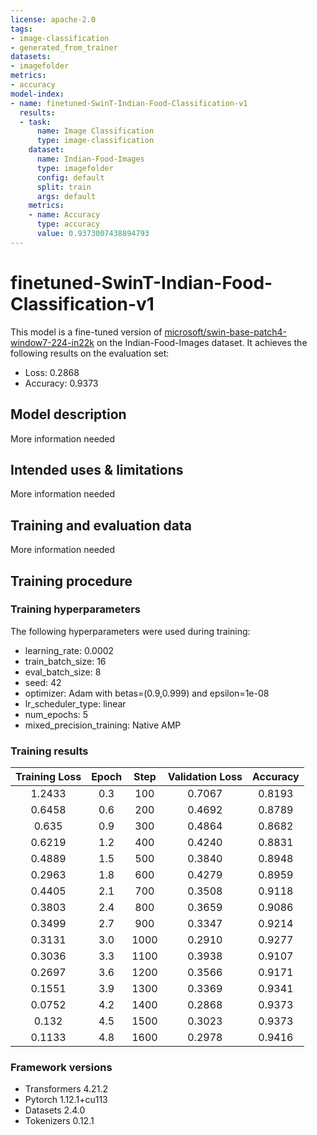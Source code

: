 ```yaml
---
license: apache-2.0
tags:
- image-classification
- generated_from_trainer
datasets:
- imagefolder
metrics:
- accuracy
model-index:
- name: finetuned-SwinT-Indian-Food-Classification-v1
  results:
  - task:
      name: Image Classification
      type: image-classification
    dataset:
      name: Indian-Food-Images
      type: imagefolder
      config: default
      split: train
      args: default
    metrics:
    - name: Accuracy
      type: accuracy
      value: 0.9373007438894793
---
```


<!-- This model card has been generated automatically according to the information the Trainer had access to. You
should probably proofread and complete it, then remove this comment. -->

# finetuned-SwinT-Indian-Food-Classification-v1

This model is a fine-tuned version of [microsoft/swin-base-patch4-window7-224-in22k](https://huggingface.co/microsoft/swin-base-patch4-window7-224-in22k) on the Indian-Food-Images dataset.
It achieves the following results on the evaluation set:
- Loss: 0.2868
- Accuracy: 0.9373

## Model description

More information needed

## Intended uses & limitations

More information needed

## Training and evaluation data

More information needed

## Training procedure

### Training hyperparameters

The following hyperparameters were used during training:
- learning_rate: 0.0002
- train_batch_size: 16
- eval_batch_size: 8
- seed: 42
- optimizer: Adam with betas=(0.9,0.999) and epsilon=1e-08
- lr_scheduler_type: linear
- num_epochs: 5
- mixed_precision_training: Native AMP

### Training results

| Training Loss | Epoch | Step | Validation Loss | Accuracy |
|:-------------:|:-----:|:----:|:---------------:|:--------:|
| 1.2433        | 0.3   | 100  | 0.7067          | 0.8193   |
| 0.6458        | 0.6   | 200  | 0.4692          | 0.8789   |
| 0.635         | 0.9   | 300  | 0.4864          | 0.8682   |
| 0.6219        | 1.2   | 400  | 0.4240          | 0.8831   |
| 0.4889        | 1.5   | 500  | 0.3840          | 0.8948   |
| 0.2963        | 1.8   | 600  | 0.4279          | 0.8959   |
| 0.4405        | 2.1   | 700  | 0.3508          | 0.9118   |
| 0.3803        | 2.4   | 800  | 0.3659          | 0.9086   |
| 0.3499        | 2.7   | 900  | 0.3347          | 0.9214   |
| 0.3131        | 3.0   | 1000 | 0.2910          | 0.9277   |
| 0.3036        | 3.3   | 1100 | 0.3938          | 0.9107   |
| 0.2697        | 3.6   | 1200 | 0.3566          | 0.9171   |
| 0.1551        | 3.9   | 1300 | 0.3369          | 0.9341   |
| 0.0752        | 4.2   | 1400 | 0.2868          | 0.9373   |
| 0.132         | 4.5   | 1500 | 0.3023          | 0.9373   |
| 0.1133        | 4.8   | 1600 | 0.2978          | 0.9416   |


### Framework versions

- Transformers 4.21.2
- Pytorch 1.12.1+cu113
- Datasets 2.4.0
- Tokenizers 0.12.1
